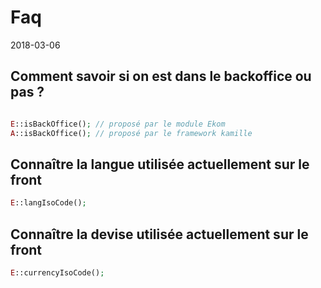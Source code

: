 Faq
==========
2018-03-06




Comment savoir si on est dans le backoffice ou pas ?
----------------------------

```php

E::isBackOffice(); // proposé par le module Ekom
A::isBackOffice(); // proposé par le framework kamille


```



Connaître la langue utilisée actuellement sur le front
-------------------------------

```php
E::langIsoCode();
```


Connaître la devise utilisée actuellement sur le front
-------------------------------

```php
E::currencyIsoCode();
```
